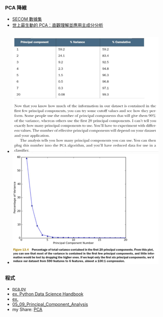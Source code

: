 ### PCA 降維
* [SECOM 數據集](https://archive.ics.uci.edu/ml/datasets/SECOM)
* [世上最生動的 PCA：直觀理解並應用主成分分析](https://leemeng.tw/essence-of-principal-component-analysis.html)
##
* ![PCA 效能](https://github.com/jumbokh/ML-Class/blob/main/PCA/pca-1.JPG)
* ![PCA 累積變異數分析圖](https://github.com/jumbokh/ML-Class/blob/main/PCA/pca.JPG)
##
### 程式
* [pca.py](https://github.com/jumbokh/ML-Class/blob/main/PCA/pca.py)
* [ex. Python Data Science Handbook](https://colab.research.google.com/github/jumbokh/ML-Class/blob/main/PCA/PCA-1.ipynb)
* [ex. ](https://colab.research.google.com/github/jumbokh/ML-Class/blob/main/PCA/pca13_3.ipynb)
* [05_09_Principal_Component_Analysis](https://colab.research.google.com/drive/1z8fhJq68CY_ZUvCCEBwOR7Ka73wMBykL)
* my Share: [PCA](https://drive.google.com/drive/folders/1XQS_Pdyf3yosyo9dheEneCwUxL4djDp_?usp=sharing)
